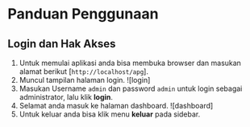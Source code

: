 # Panduan Penggunaan

## Login dan Hak Akses

1. Untuk memulai aplikasi anda bisa membuka browser dan masukan alamat berikut [`http://localhost/apg`].
2. Muncul tampilan halaman login.
   ![login]
3. Masukan Username `admin` dan password `admin` untuk login sebagai administrator, lalu klik **login**.
4. Selamat anda masuk ke halaman dashboard.
   ![dashboard]
5. Untuk keluar anda bisa klik menu **keluar** pada sidebar.

